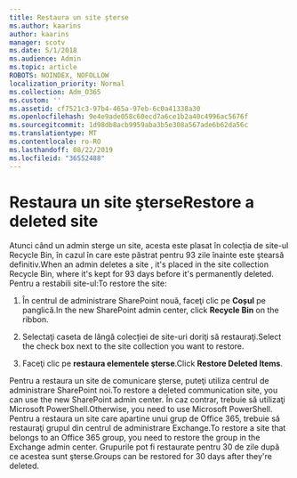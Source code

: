 ```yaml
---
title: Restaura un site şterse
ms.author: kaarins
author: kaarins
manager: scotv
ms.date: 5/1/2018
ms.audience: Admin
ms.topic: article
ROBOTS: NOINDEX, NOFOLLOW
localization_priority: Normal
ms.collection: Adm_O365
ms.custom: ''
ms.assetid: cf7521c3-97b4-465a-97eb-6c0a41338a30
ms.openlocfilehash: 9e4e9ade058c60ecd7a6ce1b2a40c4996ac5676f
ms.sourcegitcommit: 1d98db8acb9959aba3b5e308a567ade6b62da56c
ms.translationtype: MT
ms.contentlocale: ro-RO
ms.lasthandoff: 08/22/2019
ms.locfileid: "36552488"
---
```

# <a name="restore-a-deleted-site"></a><span data-ttu-id="bdd51-102">Restaura un site şterse</span><span class="sxs-lookup"><span data-stu-id="bdd51-102">Restore a deleted site</span></span>

<span data-ttu-id="bdd51-103">Atunci când un admin sterge un site, acesta este plasat în colecția de site-ul Recycle Bin, în cazul în care este păstrat pentru 93 zile înainte este ştearsă definitiv.</span><span class="sxs-lookup"><span data-stu-id="bdd51-103">When an admin deletes a site , it's placed in the site collection Recycle Bin, where it's kept for 93 days before it's permanently deleted.</span></span> <span data-ttu-id="bdd51-104">Pentru a restabili site-ul:</span><span class="sxs-lookup"><span data-stu-id="bdd51-104">To restore the site:</span></span>
  
1. <span data-ttu-id="bdd51-105">În centrul de administrare SharePoint nouă, faceţi clic pe **Coșul** pe panglică.</span><span class="sxs-lookup"><span data-stu-id="bdd51-105">In the new SharePoint admin center, click **Recycle Bin** on the ribbon.</span></span> 
    
2. <span data-ttu-id="bdd51-106">Selectaţi caseta de lângă colecției de site-uri doriţi să restauraţi.</span><span class="sxs-lookup"><span data-stu-id="bdd51-106">Select the check box next to the site collection you want to restore.</span></span>
    
3. <span data-ttu-id="bdd51-107">Faceţi clic pe **restaura elementele şterse**.</span><span class="sxs-lookup"><span data-stu-id="bdd51-107">Click **Restore Deleted Items**.</span></span>
    
<span data-ttu-id="bdd51-108">Pentru a restaura un site de comunicare şterse, puteţi utiliza centrul de administrare SharePoint noi.</span><span class="sxs-lookup"><span data-stu-id="bdd51-108">To restore a deleted communication site, you can use the new SharePoint admin center.</span></span> <span data-ttu-id="bdd51-109">În caz contrar, trebuie să utilizaţi Microsoft PowerShell.</span><span class="sxs-lookup"><span data-stu-id="bdd51-109">Otherwise, you need to use Microsoft PowerShell.</span></span> <span data-ttu-id="bdd51-110">Pentru a restaura un site care apartine unui grup de Office 365, trebuie să restauraţi grupul din centrul de administrare Exchange.</span><span class="sxs-lookup"><span data-stu-id="bdd51-110">To restore a site that belongs to an Office 365 group, you need to restore the group in the Exchange admin center.</span></span> <span data-ttu-id="bdd51-111">Grupurile pot fi restaurate pentru 30 de zile după ce acestea sunt şterse.</span><span class="sxs-lookup"><span data-stu-id="bdd51-111">Groups can be restored for 30 days after they're deleted.</span></span>
  

